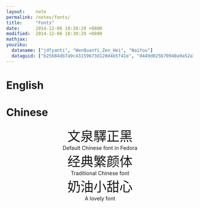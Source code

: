 ```yaml
---
layout:    note
permalink: /notes/fonts/
title:     "Fonts"
date:      2014-12-08 18:30:29 +0800
modified:  2014-12-08 18:30:29 +0800
mathjax:
youziku:
  dataname: ["jdfyanti", "WenQuanYi_Zen_Hei", "NaiYou"]
  dataguid: ["b25684db7a9c43159673d120d4b5f41e", "d449d025b70940a9a52a7473419a33cb", "f33752d7ffd240859faa03605e80493d"]
---
```


<style>
dl {
  text-indent: 0;
  text-align: center;
}
dl dt {
  font-size:250%
}
dl dd {
  margin: 0;
}
</style>

# English


# Chinese

<dl>
  <dt class="WenQuanYi_Zen_Hei">文泉驛正黑</dt>
  <dd>Default Chinese font in Fedora</dd>
  <dt class="jdfyanti">经典繁颜体</dt>
  <dd>Traditional Chinese font</dd>
  <dt class="NaiYou">奶油小甜心</dt>
  <dd>A lovely font</dd>
</dl>
